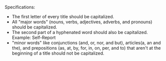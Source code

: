 Specifications:
* The first letter of every title should be capitalized.
* All "major words" (nouns, verbs, adjectives, adverbs, and pronouns) should be capitalized.
* The second part of a hyphenated word should also be capitalized.
    Example: Self-Report
* "minor words" like conjunctions (and, or, nor, and but), articles(a, an and the), and prepositions (as, at, by, for, in, on, per, and to) that aren't at the beginning of a title should not be capitalized.
